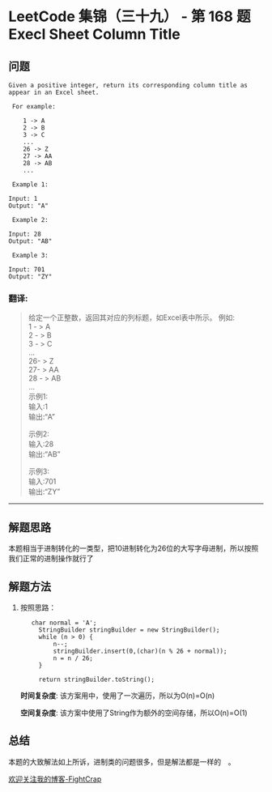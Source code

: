 # LeetCode 集锦（三十九） - 第 168 题 Execl Sheet Column Title

## 问题

```
Given a positive integer, return its corresponding column title as appear in an Excel sheet.

 For example:

    1 -> A
    2 -> B
    3 -> C
    ...
    26 -> Z
    27 -> AA
    28 -> AB
    ...

 Example 1:

Input: 1
Output: "A"

 Example 2:

Input: 28
Output: "AB"

 Example 3:

Input: 701
Output: "ZY"
```

### 翻译:
>给定一个正整数，返回其对应的列标题，如Excel表中所示。
>例如:  
>1 - > A  
>2 - > B  
>3 - > C  
> …  
>26- > Z  
>27- > AA  
>28 - > AB  
>…  
>示例1:    
>输入:1  
>输出:“A”    
>
>示例2:  
>输入:28  
>输出:“AB”  
>
>示例3:  
>输入:701  
>输出:“ZY”  
---

## 解题思路

本题相当于进制转化的一类型，把10进制转化为26位的大写字母进制，所以按照我们正常的进制操作就行了

## 解题方法

1. 按照思路：

   ```
      char normal = 'A';
        StringBuilder stringBuilder = new StringBuilder();
        while (n > 0) {
            n--;
            stringBuilder.insert(0,(char)(n % 26 + normal));
            n = n / 26;
        }

        return stringBuilder.toString();
   ```

   **时间复杂度**:
   该方案用中，使用了一次遍历，所以为O(n)=O(n)

   **空间复杂度**:
   该方案中使用了String作为额外的空间存储，所以O(n)=O(1)

## 总结

本题的大致解法如上所诉，进制类的问题很多，但是解法都是一样的　。

[欢迎关注我的博客-FightCrap](https://fightcrap.github.io/)
